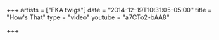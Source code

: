 +++
artists = ["FKA twigs"]
date = "2014-12-19T10:31:05-05:00"
title = "How's That"
type = "video"
youtube = "a7CTo2-bAA8"

+++


